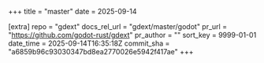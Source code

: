 +++
title = "master"
date = 2025-09-14

[extra]
repo = "gdext"
docs_rel_url = "gdext/master/godot"
pr_url = "https://github.com/godot-rust/gdext"
pr_author = ""
sort_key = 9999-01-01
date_time = 2025-09-14T16:35:18Z
commit_sha = "a6859b96c93030347bd8ea2770026e5942f417ae"
+++


